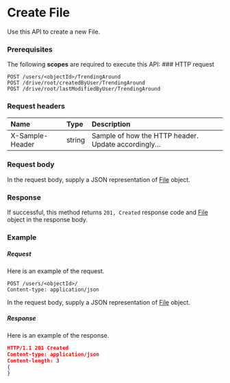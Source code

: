 # Create File

Use this API to create a new File.
### Prerequisites
The following **scopes** are required to execute this API: ### HTTP request
<!-- { "blockType": "ignored" } -->
```http
POST /users/<objectId>/TrendingAround
POST /drive/root/createdByUser/TrendingAround
POST /drive/root/lastModifiedByUser/TrendingAround

```
### Request headers
| Name       | Type | Description|
|:---------------|:--------|:----------|
| X-Sample-Header  | string  | Sample of how the HTTP header. Update accordingly...|

### Request body
In the request body, supply a JSON representation of [File](../resources/file.md) object.


### Response
If successful, this method returns `201, Created` response code and [File](../resources/file.md) object in the response body.

### Example
##### Request
Here is an example of the request.
<!-- {
  "blockType": "request",
  "name": "create_file_from_user"
}-->
```http
POST /users/<objectId>/
Content-type: application/json
```
In the request body, supply a JSON representation of [File](../resources/file.md) object.
##### Response
Here is an example of the response.
<!-- {
  "blockType": "response",
  "truncated": false,
  "@odata.type": "file"
} -->
```json
HTTP/1.1 201 Created
Content-type: application/json
Content-length: 3
{
}
```

<!-- uuid: d8619805-c191-469c-af9a-337d94b17e3f
2015-10-15 03:41:21 UTC -->
<!-- {
  "type": "#page.annotation",
  "description": "Create File",
  "keywords": "",
  "section": "documentation",
  "tocPath": ""
}-->